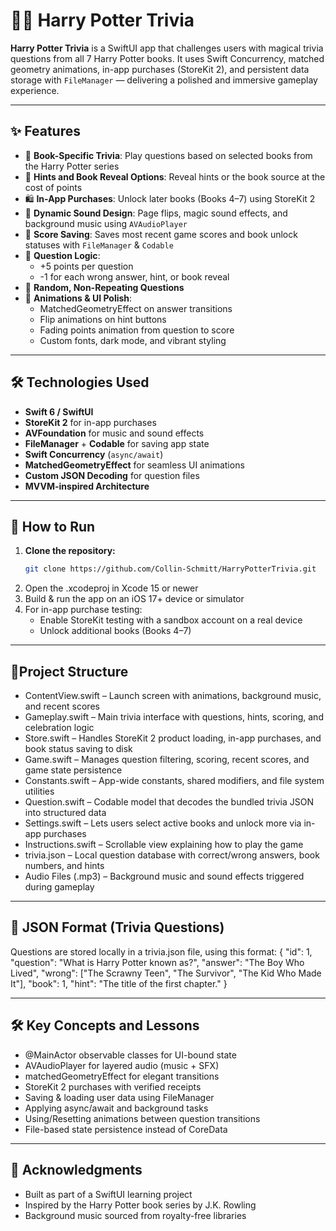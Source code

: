 # 🧙‍♂️ Harry Potter Trivia

**Harry Potter Trivia** is a SwiftUI app that challenges users with magical trivia questions from all 7 Harry Potter books. It uses Swift Concurrency, matched geometry animations, in-app purchases (StoreKit 2), and persistent data storage with `FileManager` — delivering a polished and immersive gameplay experience.

---

## ✨ Features

- 🧠 **Book-Specific Trivia**: Play questions based on selected books from the Harry Potter series
- 🧩 **Hints and Book Reveal Options**: Reveal hints or the book source at the cost of points
- 🛍 **In-App Purchases**: Unlock later books (Books 4–7) using StoreKit 2
- 🎵 **Dynamic Sound Design**: Page flips, magic sound effects, and background music using `AVAudioPlayer`
- 💾 **Score Saving**: Saves most recent game scores and book unlock statuses with `FileManager` & `Codable`
- 🧪 **Question Logic**:
  - +5 points per question
  - -1 for each wrong answer, hint, or book reveal
- 🔄 **Random, Non-Repeating Questions**
- 🧼 **Animations & UI Polish**:
  - MatchedGeometryEffect on answer transitions
  - Flip animations on hint buttons
  - Fading points animation from question to score
  - Custom fonts, dark mode, and vibrant styling

---

## 🛠 Technologies Used

- **Swift 6 / SwiftUI**
- **StoreKit 2** for in-app purchases
- **AVFoundation** for music and sound effects
- **FileManager** + **Codable** for saving app state
- **Swift Concurrency** (`async/await`)
- **MatchedGeometryEffect** for seamless UI animations
- **Custom JSON Decoding** for question files
- **MVVM-inspired Architecture**

---

## 🧭 How to Run

1. **Clone the repository:**
   ```bash
   git clone https://github.com/Collin-Schmitt/HarryPotterTrivia.git
2. Open the .xcodeproj in Xcode 15 or newer
3. Build & run the app on an iOS 17+ device or simulator
4. For in-app purchase testing:
      - Enable StoreKit testing with a sandbox account on a real device
      - Unlock additional books (Books 4–7)

---

## 📁Project Structure
- ContentView.swift – Launch screen with animations, background music, and recent scores
- Gameplay.swift – Main trivia interface with questions, hints, scoring, and celebration logic
- Store.swift – Handles StoreKit 2 product loading, in-app purchases, and book status saving to disk
- Game.swift – Manages question filtering, scoring, recent scores, and game state persistence
- Constants.swift – App-wide constants, shared modifiers, and file system utilities
- Question.swift – Codable model that decodes the bundled trivia JSON into structured data
- Settings.swift – Lets users select active books and unlock more via in-app purchases
- Instructions.swift – Scrollable view explaining how to play the game
- trivia.json – Local question database with correct/wrong answers, book numbers, and hints
- Audio Files (.mp3) – Background music and sound effects triggered during gameplay

---

## 🧩 JSON Format (Trivia Questions)
Questions are stored locally in a trivia.json file, using this format:
{
  "id": 1,
  "question": "What is Harry Potter known as?",
  "answer": "The Boy Who Lived",
  "wrong": ["The Scrawny Teen", "The Survivor", "The Kid Who Made It"],
  "book": 1,
  "hint": "The title of the first chapter."
}

---

## 🛠️ Key Concepts and Lessons

- @MainActor observable classes for UI-bound state
- AVAudioPlayer for layered audio (music + SFX)
- matchedGeometryEffect for elegant transitions
- StoreKit 2 purchases with verified receipts
- Saving & loading user data using FileManager
- Applying async/await and background tasks
- Using/Resetting animations between question transitions
- File-based state persistence instead of CoreData

---

## 🙌 Acknowledgments
- Built as part of a SwiftUI learning project
- Inspired by the Harry Potter book series by J.K. Rowling
- Background music sourced from royalty-free libraries
  
